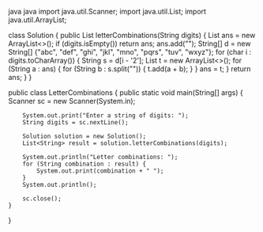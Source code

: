 java
java
import java.util.Scanner;
import java.util.List;
import java.util.ArrayList;

class Solution {
    public List<String> letterCombinations(String digits) {
        List<String> ans = new ArrayList<>();
        if (digits.isEmpty()) return ans;
        ans.add("");
        String[] d = new String[] {"abc", "def", "ghi", "jkl", "mno", "pqrs", "tuv", "wxyz"};
        for (char i : digits.toCharArray()) {
            String s = d[i - '2'];
            List<String> t = new ArrayList<>();
            for (String a : ans) {
                for (String b : s.split("")) {
                    t.add(a + b);
                }
            }
            ans = t;
        }
        return ans;
    }
}

public class LetterCombinations {
    public static void main(String[] args) {
        Scanner sc = new Scanner(System.in);

        System.out.print("Enter a string of digits: ");
        String digits = sc.nextLine();

        Solution solution = new Solution();
        List<String> result = solution.letterCombinations(digits);

        System.out.println("Letter combinations: ");
        for (String combination : result) {
            System.out.print(combination + " ");
        }
        System.out.println();

        sc.close();
    }
}

